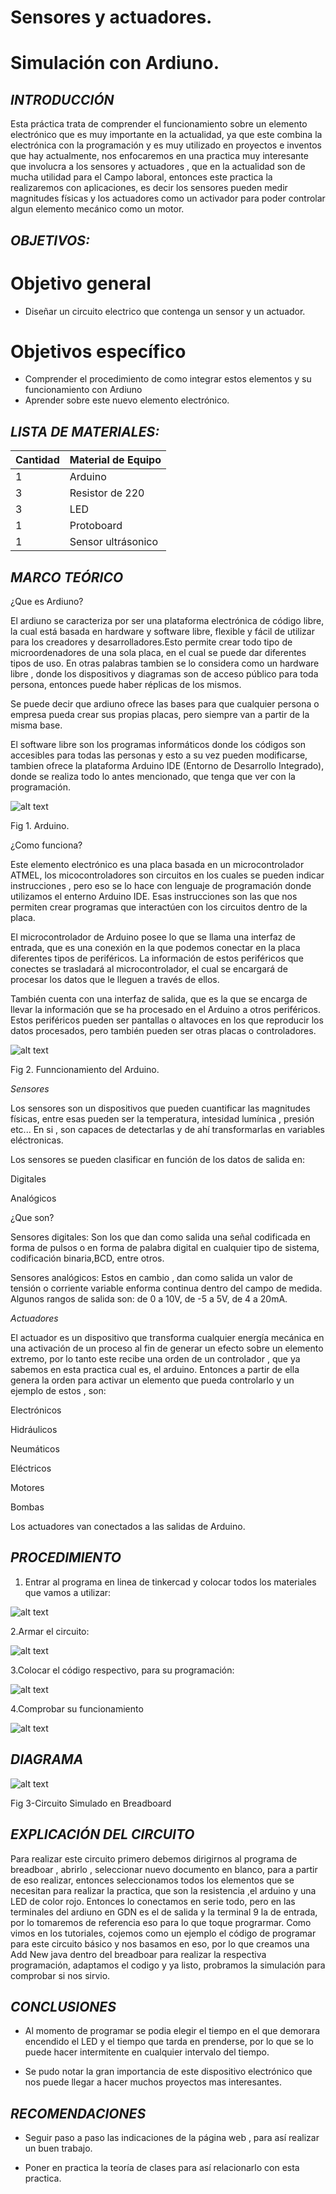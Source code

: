 # Sensores y actuadores.
# Simulación con Ardiuno.
## *INTRODUCCIÓN*
Esta práctica trata de comprender el funcionamiento sobre un elemento electrónico que es muy importante en la actualidad, ya que este combina la electrónica con la programación y es muy utilizado en proyectos e inventos que hay actualmente, nos enfocaremos en una practica muy interesante que involucra a los sensores y actuadores , que en la actualidad son de mucha utilidad para el Campo laboral, entonces este practica la realizaremos con aplicaciones, es decir los sensores pueden medir magnitudes físicas  y los actuadores como un activador para poder controlar algun elemento mecánico como un motor.
## *OBJETIVOS:*

# Objetivo general
- Diseñar un circuito electrico que contenga un sensor y un actuador.

# Objetivos específico
- Comprender el procedimiento de como integrar estos elementos y su funcionamiento con Ardiuno
- Aprender sobre este nuevo elemento electrónico.

## *LISTA DE MATERIALES:*

| Cantidad | Material de Equipo |
| ------------- | ------------- |
| 1  | Arduino |
|  3 | Resistor de 220  |
|  3 | LED    |
| 1  | Protoboard      |
| 1  | Sensor ultrásonico| 

## *MARCO TEÓRICO*
¿Que es Ardiuno?

El ardiuno se caracteriza por ser una plataforma electrónica de código libre, la cual está basada en hardware y software libre, flexible y fácil de utilizar para los creadores y desarrolladores.Esto permite crear todo tipo de microordenadores de una sola placa, en el cual se puede dar diferentes tipos de uso.
En otras palabras tambien se lo considera como un hardware libre , donde los dispositivos y diagramas son de acceso público para toda persona, entonces puede haber réplicas de los mismos.

Se puede decir que ardiuno ofrece las bases para que cualquier persona o empresa pueda crear sus propias placas, pero siempre van a partir de la misma base.

El software libre son los programas informáticos donde los códigos son accesibles para todas las personas y esto a su vez pueden modificarse, tambien ofrece la plataforma Arduino IDE (Entorno de Desarrollo Integrado), donde se realiza todo lo antes mencionado, que tenga que ver con la programación.


![alt text](https://github.com/Kevi7k/Trabajo-Extra/blob/master/im%C3%A1genes/arduino.jpg)

Fig 1. Arduino.


¿Como funciona?

Este elemento electrónico es una placa basada en un microcontrolador ATMEL, los micocontroladores son circuitos en los cuales se pueden indicar instrucciones , pero eso se lo hace con lenguaje de programación donde utilizamos el enterno Arduino IDE. Esas instrucciones son las que nos permiten crear programas que interactúen con los circuitos dentro de la placa.

El microcontrolador de Arduino posee lo que se llama una interfaz de entrada, que es una conexión en la que podemos conectar en la placa diferentes tipos de periféricos. La información de estos periféricos que conectes se trasladará al microcontrolador, el cual se encargará de procesar los datos que le lleguen a través de ellos.

También cuenta con una interfaz de salida, que es la que se encarga de llevar la información que se ha procesado en el Arduino a otros periféricos. Estos periféricos pueden ser pantallas o altavoces en los que reproducir los datos procesados, pero también pueden ser otras placas o controladores.

![alt text](https://github.com/Kevi7k/Trabajo-Extra/blob/master/im%C3%A1genes/como%20funciona.jpg)

Fig 2. Funncionamiento del Arduino.

*Sensores*

Los sensores son un dispositivos que pueden cuantificar las magnitudes físicas, entre esas pueden ser la temperatura, intesidad lumínica , presión etc...
En si , son capaces de detectarlas y de ahí transformarlas en  variables eléctronicas.


Los sensores se pueden clasificar en función de los datos de salida en:

Digitales

Analógicos

¿Que son?

Sensores digitales: Son los que dan como salida una señal codificada en forma de pulsos o en forma de palabra digital en cualquier tipo de sistema, codificación binaria,BCD, entre otros.

Sensores analógicos: Estos en cambio , dan como salida un  valor de tensión o corriente variable enforma continua dentro del campo de medida. Algunos rangos de salida son: 
de  0 a 10V, de -5 a 5V, de 4 a 20mA.

*Actuadores*

El actuador es un dispositivo que transforma cualquier energía mecánica en una activación de un proceso al fin de generar un efecto sobre un elemento extremo, por lo tanto este recibe una orden de un controlador , que ya sabemos en esta practica cual es, el arduino. Entonces a partir de ella genera la orden para activar un elemento que pueda controlarlo y un ejemplo de estos , son:

Electrónicos

Hidráulicos

Neumáticos

Eléctricos

Motores

Bombas

Los actuadores van conectados a las salidas de Arduino.


## *PROCEDIMIENTO*
1. Entrar al programa en linea de tinkercad y colocar todos los materiales que vamos a utilizar:

![alt text](https://github.com/Kevi7k/Trabajo-Extra/blob/master/im%C3%A1genes/Paso%201.png)

2.Armar el circuito:

![alt text](https://github.com/Kevi7k/Trabajo-Extra/blob/master/im%C3%A1genes/Paso%202.png)

3.Colocar el código respectivo, para su programación:

![alt text](https://github.com/Kevi7k/Trabajo-Extra/blob/master/im%C3%A1genes/Paso%203.png)

4.Comprobar su funcionamiento

![alt text](https://github.com/Kevi7k/Trabajo-Extra/blob/master/im%C3%A1genes/Paso%204.png)

## *DIAGRAMA*

![alt text](https://github.com/Kevi7k/Trabajo-Extra/blob/master/im%C3%A1genes/diagrama.png)

Fig 3-Circuito Simulado en Breadboard

## *EXPLICACIÓN DEL CIRCUITO*

Para realizar este circuito primero debemos dirigirnos al programa de breadboar , abrirlo , seleccionar nuevo documento en blanco, para a partir de eso realizar, entonces seleccionamos todos los elementos que se necesitan para realizar la practica, que son la resistencia ,el arduino y una LED de color rojo. Entonces lo conectamos en serie todo, pero en las terminales del ardiuno en GDN es el de salida y la terminal 9 la de entrada, por lo tomaremos de referencia eso para lo que toque prograrmar.
Como vimos en los tutoriales, cojemos como un ejemplo el código de programar para este circuito básico y nos basamos en eso, por lo que creamos una Add New java dentro del breadboar para realizar la respectiva programación, adaptamos el codigo y ya listo, probramos la simulación para comprobar si nos sirvio.

## *CONCLUSIONES*

- Al momento de programar se podia elegir el tiempo en el que demorara encendido el LED y el tiempo que tarda en prenderse, por lo que se lo puede hacer intermitente en cualquier intervalo del tiempo.

- Se pudo notar la gran importancia de este dispositivo electrónico que nos puede llegar a hacer muchos proyectos mas interesantes.

## *RECOMENDACIONES*
- Seguir paso a paso las indicaciones de la página web , para así realizar un buen trabajo.

- Poner en practica la teoría de clases para así relacionarlo con esta practica.
